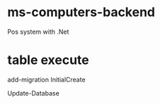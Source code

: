 # ms-computers-backend
Pos system with  .Net 

# table execute
add-migration InitialCreate

Update-Database